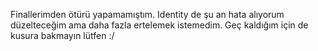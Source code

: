 Finallerimden ötürü yapamamıştım. Identity de şu an hata alıyorum düzelteceğim ama daha fazla ertelemek istemedim. Geç kaldığım için de kusura bakmayın lütfen :/
